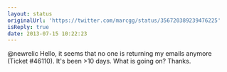 ```yaml
---
layout: status
originalUrl: 'https://twitter.com/marcgg/status/356720389239476225'
isReply: true
date: 2013-07-15 10:22:23
---
```


@newrelic Hello, it seems that no one is returning my emails anymore (Ticket #46110). It's been &gt;10 days. What is going on? Thanks.
